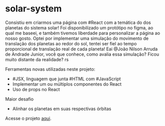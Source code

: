 # solar-system

Consistiu em criarmos uma página com #React com a temática do dos planetas do sistema solar! Foi disponibilizado um protótipo no figma, ao qual me baseei, e também tivemos liberdade para personalizar a página ao nosso gosto. Optei por implementar uma simulação do movimento de translação dos planetas ao redor do sol, tentei ser fiel ao tempo proporcional de translação real de cada planeta! Eai @João Nilson Arruda de Andrade Junior, você que conhece, como avalia essa simulação? Ficou muito distante da realidade? rs

Ferramentas novas utilizadas neste projeto:

- #JSX, linguagem que junta #HTML com #JavaScript
- Implementar um ou múltiplos componentes do React
- Uso de props no React

Maior desafio

- Alinhar os planetas em suas respectivas órbitas

Acesse o projeto <a href="https://solar-system-vinicius-virgilli.surge.sh/" blank="">aqui</a>.
